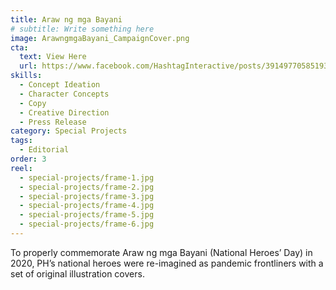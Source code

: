 ```yaml
---
title: Araw ng mga Bayani
# subtitle: Write something here
image: ArawngmgaBayani_CampaignCover.png
cta:
  text: View Here
  url: https://www.facebook.com/HashtagInteractive/posts/3914977058519312
skills:
  - Concept Ideation
  - Character Concepts
  - Copy
  - Creative Direction
  - Press Release
category: Special Projects
tags:
  - Editorial
order: 3
reel:
  - special-projects/frame-1.jpg
  - special-projects/frame-2.jpg
  - special-projects/frame-3.jpg
  - special-projects/frame-4.jpg
  - special-projects/frame-5.jpg
  - special-projects/frame-6.jpg
---
```


To properly commemorate Araw ng mga Bayani (National Heroes’ Day) in 2020, PH’s national heroes were re-imagined as pandemic frontliners with a set of original illustration covers.
